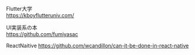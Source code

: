 

Flutter大学    
https://kboyflutteruniv.com/


UI実装系の本    
https://github.com/fumiyasac


ReactNaitive
https://github.com/wcandillon/can-it-be-done-in-react-native

